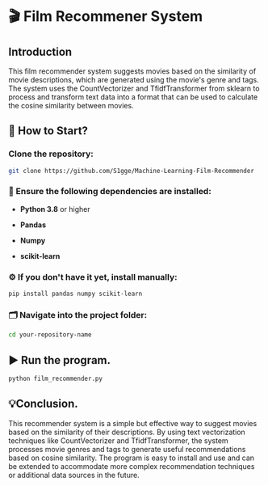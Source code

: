 # 🎬 Film Recommener System
 
## Introduction
This film recommender system suggests movies based on the similarity of movie descriptions, which are generated using the movie's genre and tags. The system uses the CountVectorizer and TfidfTransformer from sklearn to process and transform text data into a format that can be used to calculate the cosine similarity between movies.

## 🚀 How to Start?

### Clone the repository:
```bash
git clone https://github.com/S1gge/Machine-Learning-Film-Recommender
```

### 📜 Ensure the following dependencies are installed:

- **Python 3.8** or higher

- **Pandas**

- **Numpy**

- **scikit-learn**

### ⚙️ If you don't have it yet, install manually:
```bash
pip install pandas numpy scikit-learn
```

### 🗂️ Navigate into the project folder:
```bash
cd your-repository-name
```

## ▶️ Run the program.
```bash
python film_recommender.py
```

## 💡Conclusion.
This recommender system is a simple but effective way to suggest movies based on the similarity of their descriptions. By using text vectorization techniques like CountVectorizer and TfidfTransformer, the system processes movie genres and tags to generate useful recommendations based on cosine similarity. The program is easy to install and use and can be extended to accommodate more complex recommendation techniques or additional data sources in the future.